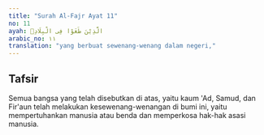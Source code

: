 ```yaml
---
title: "Surah Al-Fajr Ayat 11"
no: 11
ayah: الَّذِيْنَ طَغَوْا فِى الْبِلَادِۖ
arabic_no: ١١
translation: "yang berbuat sewenang-wenang dalam negeri,"
---
```


## Tafsir

Semua bangsa yang telah disebutkan di atas, yaitu kaum 'Ad, Samud, dan Fir'aun telah melakukan kesewenang-wenangan di bumi ini, yaitu mempertuhankan manusia atau benda dan memperkosa hak-hak asasi manusia.
